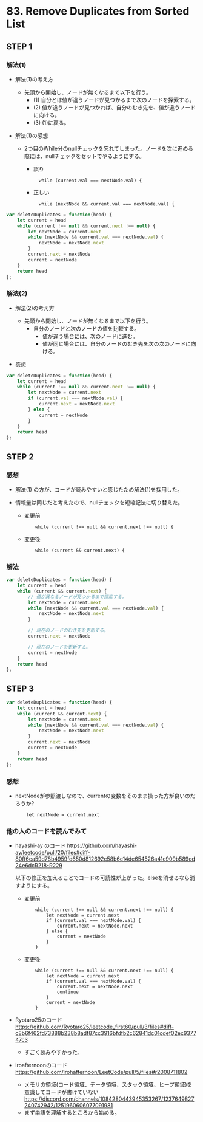# 83. Remove Duplicates from Sorted List

## STEP 1

### 解法(1)

* 解法(1)の考え方

  * 先頭から開始し、ノードが無くなるまで以下を行う。
    * (1) 自分とは値が違うノードが見つかるまで次のノードを探索する。
    * (2) 値が違うノードが見つかれば、自分のむき先を、値が違うノードに向ける。
    * (3) (1)に戻る。

* 解法(1)の感想 
  * 2つ目のWhile分のnullチェックを忘れてしまった。ノードを次に進める際には、nullチェックをセットでやるようにする。

    * 誤り 
      ```
        while (current.val === nextNode.val) {
      ```

    * 正しい
      ```
        while (nextNode && current.val === nextNode.val) {
      ```

```javascript
var deleteDuplicates = function(head) {
    let current = head
    while (current !== null && current.next !== null) {
        let nextNode = current.next
        while (nextNode && current.val === nextNode.val) {
            nextNode = nextNode.next
        }
        current.next = nextNode
        current = nextNode
    }
    return head
};
```

### 解法(2)

* 解法(2)の考え方

  * 先頭から開始し、ノードが無くなるまで以下を行う。
    * 自分のノードと次のノードの値を比較する。
      * 値が違う場合には、次のノードに進む。
      * 値が同じ場合には、自分のノードのむき先を次の次のノードに向ける。

* 感想

```javascript
var deleteDuplicates = function(head) {
    let current = head
    while (current !== null && current.next !== null) {
        let nextNode = current.next
        if (current.val === nextNode.val) {
            current.next = nextNode.next
        } else {
            current = nextNode
        }
    }
    return head
};
```

## STEP 2

### 感想

* 解法(1) の方が、コードが読みやすいと感じたため解法(1)を採用した。

* 情報量は同じだと考えたので、nullチェックを短縮記法に切り替えた。

  * 変更前
    ```
        while (current !== null && current.next !== null) {
    ```

  * 変更後
    ```
        while (current && current.next) {
    ```

### 解法

```javascript
var deleteDuplicates = function(head) {
    let current = head
    while (current && current.next) {
        // 値が異なるノードが見つかるまで探索する。
        let nextNode = current.next
        while (nextNode && current.val === nextNode.val) {
            nextNode = nextNode.next
        }

        // 現在のノードのむき先を更新する。
        current.next = nextNode

        // 現在のノードを更新する。
        current = nextNode
    }
    return head
};
```

## STEP 3

```javascript
var deleteDuplicates = function(head) {
    let current = head 
    while (current && current.next) {
        let nextNode = current.next
        while (nextNode && current.val === nextNode.val) {
            nextNode = nextNode.next
        }
        current.next = nextNode
        current = nextNode
    }
    return head
};
```

### 感想

* nextNodeが参照渡しなので、currentの変数をそのまま操った方が良いのだろうか? 

  ```
      let nextNode = current.next
  ```

### 他の人のコードを読んでみて


* hayashi-ay のコード https://github.com/hayashi-ay/leetcode/pull/20/files#diff-80ff6ca59d78b4959fd650d812692c58b6c14de654526a41e909b589ed24e6dcR218-R229

  以下の修正を加えることでコードの可読性が上がった。elseを消せるなら消すようにする。

  * 変更前
    ```
        while (current !== null && current.next !== null) {
            let nextNode = current.next
            if (current.val === nextNode.val) {
                current.next = nextNode.next
            } else {
                current = nextNode
            }
        }
    ```

  * 変更後
    ```
        while (current !== null && current.next !== null) {
            let nextNode = current.next
            if (current.val === nextNode.val) {
                current.next = nextNode.next
                continue
            }
            current = nextNode
        }
    ```

* Ryotaro25のコード https://github.com/Ryotaro25/leetcode_first60/pull/3/files#diff-c8b6f462fd73888b238b8adf87cc3916bfdfb2c62841dc01cdef02ec937747c3 
  * すごく読みやすかった。

* iroafternoonのコード https://github.com/irohafternoon/LeetCode/pull/5/files#r2008711802
  * メモリの領域(コード領域、データ領域、スタック領域、ヒープ領域)を意識してコードが書けていない https://discord.com/channels/1084280443945353267/1237649827240742942/1251960606077091981
  * まず単語を理解するところから始める。
